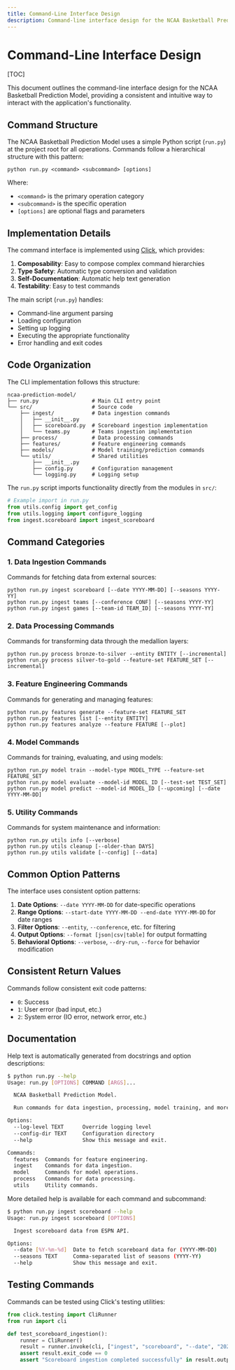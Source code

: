 ```yaml
---
title: Command-Line Interface Design
description: Command-line interface design for the NCAA Basketball Prediction Model
---
```


# Command-Line Interface Design

[TOC]

This document outlines the command-line interface design for the NCAA Basketball Prediction Model, providing a consistent and intuitive way to interact with the application's functionality.

## Command Structure

The NCAA Basketball Prediction Model uses a simple Python script (`run.py`) at the project root for all operations. Commands follow a hierarchical structure with this pattern:

```
python run.py <command> <subcommand> [options]
```

Where:
- `<command>` is the primary operation category
- `<subcommand>` is the specific operation
- `[options]` are optional flags and parameters

## Implementation Details

The command interface is implemented using [Click](https://click.palletsprojects.com/), which provides:

1. **Composability**: Easy to compose complex command hierarchies
2. **Type Safety**: Automatic type conversion and validation
3. **Self-Documentation**: Automatic help text generation
4. **Testability**: Easy to test commands

The main script (`run.py`) handles:
- Command-line argument parsing
- Loading configuration
- Setting up logging
- Executing the appropriate functionality
- Error handling and exit codes

## Code Organization

The CLI implementation follows this structure:

```
ncaa-prediction-model/
├── run.py                 # Main CLI entry point
└── src/                   # Source code
    ├── ingest/            # Data ingestion commands
    │   ├── __init__.py
    │   ├── scoreboard.py  # Scoreboard ingestion implementation
    │   └── teams.py       # Teams ingestion implementation
    ├── process/           # Data processing commands
    ├── features/          # Feature engineering commands
    ├── models/            # Model training/prediction commands
    └── utils/             # Shared utilities
        ├── __init__.py
        ├── config.py      # Configuration management
        └── logging.py     # Logging setup
```

The `run.py` script imports functionality directly from the modules in `src/`:

```python
# Example import in run.py
from utils.config import get_config
from utils.logging import configure_logging
from ingest.scoreboard import ingest_scoreboard
```

## Command Categories

### 1. Data Ingestion Commands

Commands for fetching data from external sources:

```
python run.py ingest scoreboard [--date YYYY-MM-DD] [--seasons YYYY-YY]
python run.py ingest teams [--conference CONF] [--seasons YYYY-YY]
python run.py ingest games [--team-id TEAM_ID] [--seasons YYYY-YY]
```

### 2. Data Processing Commands

Commands for transforming data through the medallion layers:

```
python run.py process bronze-to-silver --entity ENTITY [--incremental]
python run.py process silver-to-gold --feature-set FEATURE_SET [--incremental]
```

### 3. Feature Engineering Commands

Commands for generating and managing features:

```
python run.py features generate --feature-set FEATURE_SET
python run.py features list [--entity ENTITY]
python run.py features analyze --feature FEATURE [--plot]
```

### 4. Model Commands

Commands for training, evaluating, and using models:

```
python run.py model train --model-type MODEL_TYPE --feature-set FEATURE_SET
python run.py model evaluate --model-id MODEL_ID [--test-set TEST_SET]
python run.py model predict --model-id MODEL_ID [--upcoming] [--date YYYY-MM-DD]
```

### 5. Utility Commands

Commands for system maintenance and information:

```
python run.py utils info [--verbose]
python run.py utils cleanup [--older-than DAYS]
python run.py utils validate [--config] [--data]
```

## Common Option Patterns

The interface uses consistent option patterns:

1. **Date Options**: `--date YYYY-MM-DD` for date-specific operations
2. **Range Options**: `--start-date YYYY-MM-DD --end-date YYYY-MM-DD` for date ranges
3. **Filter Options**: `--entity`, `--conference`, etc. for filtering
4. **Output Options**: `--format [json|csv|table]` for output formatting
5. **Behavioral Options**: `--verbose`, `--dry-run`, `--force` for behavior modification

## Consistent Return Values

Commands follow consistent exit code patterns:

- `0`: Success
- `1`: User error (bad input, etc.)
- `2`: System error (IO error, network error, etc.)

## Documentation

Help text is automatically generated from docstrings and option descriptions:

```bash
$ python run.py --help
Usage: run.py [OPTIONS] COMMAND [ARGS]...

  NCAA Basketball Prediction Model.

  Run commands for data ingestion, processing, model training, and more.

Options:
  --log-level TEXT      Override logging level
  --config-dir TEXT     Configuration directory
  --help                Show this message and exit.

Commands:
  features  Commands for feature engineering.
  ingest    Commands for data ingestion.
  model     Commands for model operations.
  process   Commands for data processing.
  utils     Utility commands.
```

More detailed help is available for each command and subcommand:

```bash
$ python run.py ingest scoreboard --help
Usage: run.py ingest scoreboard [OPTIONS]

  Ingest scoreboard data from ESPN API.

Options:
  --date [%Y-%m-%d]  Date to fetch scoreboard data for (YYYY-MM-DD)
  --seasons TEXT     Comma-separated list of seasons (YYYY-YY)
  --help             Show this message and exit.
```

## Testing Commands

Commands can be tested using Click's testing utilities:

```python
from click.testing import CliRunner
from run import cli

def test_scoreboard_ingestion():
    runner = CliRunner()
    result = runner.invoke(cli, ["ingest", "scoreboard", "--date", "2023-03-15"])
    assert result.exit_code == 0
    assert "Scoreboard ingestion completed successfully" in result.output
```
